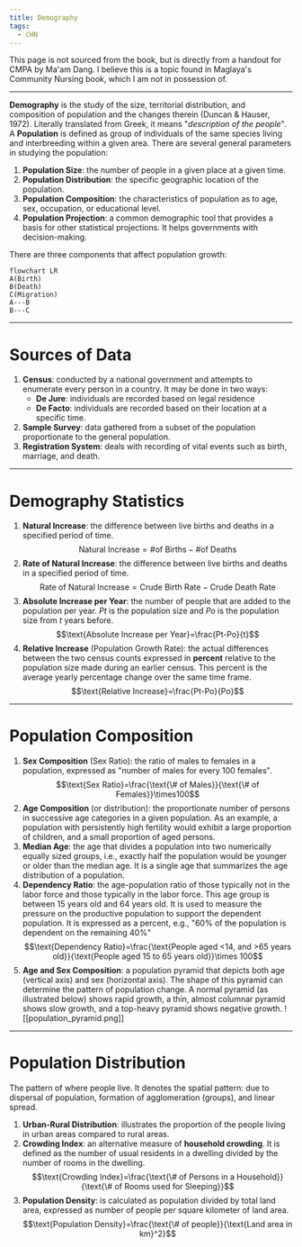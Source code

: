 ```yaml
---
title: Demography
tags:
  - CHN
---
```

This page is not sourced from the book, but is directly from a handout for CMPA by Ma'am Dang.  I believe this is a topic found in Maglaya's Community Nursing book, which I am not in possession of.
___
**Demography** is the study of the size, territorial distribution, and composition of population and the changes therein (Duncan & Hauser, 1972). Literally translated from Greek, it means "*description of the people*". A **Population** is defined as group of individuals of the same species living and interbreeding within a given area. There are several general parameters in studying the population:
1. **Population Size**: the number of people in a given place at a given time.
2. **Population Distribution**: the specific geographic location of the population.
3. **Population Composition**: the characteristics of population as to age, sex, occupation, or educational level.
4. **Population Projection**: a common demographic tool that provides a basis for other statistical projections. It helps governments with decision-making.

There are three components that affect population growth:
```mermaid
flowchart LR
A(Birth)
B(Death)
C(Migration)
A---B
B---C
```
___
# Sources of Data
1. **Census**: conducted by a national government and attempts to enumerate every person in a country. It may be done in two ways:
	- **De Jure**: individuals are recorded based on legal residence
	- **De Facto**: individuals are recorded based on their location at a specific time.
2. **Sample Survey**: data gathered from a subset of the population proportionate to the general population.
3. **Registration System**: deals with recording of vital events such as birth, marriage, and death.
___
# Demography Statistics
1. **Natural Increase**: the difference between live births and deaths in a specified period of time.
$$\text{Natural Increase}=\text{\# of Births}-\text{\# of Deaths}$$
2. **Rate of Natural Increase**: the difference between live births and deaths in a specified period of time.
$$\text{Rate of Natural Increase}=\text{Crude Birth Rate}-\text{Crude Death Rate}$$
3. **Absolute Increase per Year**: the number of people that are added to the population per year. $Pt$ is the population size and $Po$ is the population size from $t$ years before.
$$\text{Absolute Increase per Year}=\frac{Pt-Po}{t}$$
4. **Relative Increase** (Population Growth Rate): the actual differences between the two census counts expressed in **percent** relative to the population size made during an earlier census. This percent is the average yearly percentage change over the same time frame.
$$\text{Relative Increase}=\frac{Pt-Po}{Po}$$
___
# Population Composition
1. **Sex Composition** (Sex Ratio): the ratio of males to females in a population, expressed as "number of males for every 100 females".
$$\text{Sex Ratio}=\frac{\text{\# of Males}}{\text{\# of Females}}\times100$$
2. **Age Composition** (or distribution): the proportionate number of persons in successive age categories in a given population. As an example, a population with persistently high fertility would exhibit a large proportion of children, and a small proportion of aged persons.
3. **Median Age**: the age that divides a population into two numerically equally sized groups, i.e., exactly half the population would be younger or older than the median age. It is a single age that summarizes the age distribution of a population.
4. **Dependency Ratio**: the age-population ratio of those typically not in the labor force and those typically in the labor force. This age group is between 15 years old and 64 years old. It is used to measure the pressure on the productive population to support the dependent population. It is expressed as a percent, e.g., "60% of the population is dependent on the remaining 40%"
$$\text{Dependency Ratio}=\frac{\text{People aged <14, and >65 years old}}{\text{People aged 15 to 65 years old}}\times 100$$
5. **Age and Sex Composition**: a population pyramid that depicts both age (vertical axis) and sex (horizontal axis). The shape of this pyramid can determine the pattern of population change. A normal pyramid (as illustrated below) shows rapid growth, a thin, almost columnar pyramid shows slow growth, and a top-heavy pyramid shows negative growth.
![[population_pyramid.png]]
___
# Population Distribution
The pattern of where people live. It denotes the spatial pattern: due to dispersal of population, formation of agglomeration (groups), and linear spread.
1. **Urban-Rural Distribution**: illustrates the proportion of the people living in urban areas compared to rural areas.
2. **Crowding Index**: an alternative measure of **household crowding**. It is defined as the number of usual residents in a dwelling divided by the number of rooms in the dwelling.
$$\text{Crowding Index}=\frac{\text{\# of Persons in a Household}}{\text{\# of Rooms used for Sleeping}}$$
3. **Population Density**: is calculated as population divided by total land area, expressed as number of people per square kilometer of land area.
$$\text{Population Density}=\frac{\text{\# of people}}{\text{Land area in km}^2}$$